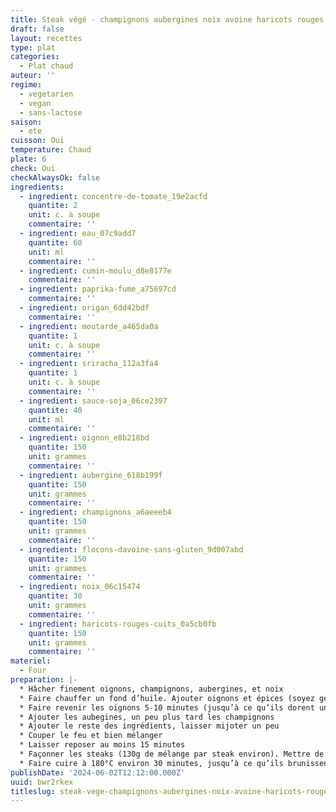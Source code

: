 ```yaml
---
title: Steak végé - champignons aubergines noix avoine haricots rouges - version améliorée
draft: false
layout: recettes
type: plat
categories:
  - Plat chaud
auteur: ''
regime:
  - vegetarien
  - vegan
  - sans-lactose
saison:
  - ete
cuisson: Oui
temperature: Chaud
plate: 6
check: Oui
checkAlwaysOk: false
ingredients:
  - ingredient: concentre-de-tomate_19e2acfd
    quantite: 2
    unit: c. à soupe
    commentaire: ''
  - ingredient: eau_07c9add7
    quantite: 60
    unit: ml
    commentaire: ''
  - ingredient: cumin-moulu_d8e8177e
    commentaire: ''
  - ingredient: paprika-fume_a75697cd
    commentaire: ''
  - ingredient: origan_6dd42bdf
    commentaire: ''
  - ingredient: moutarde_a465da0a
    quantite: 1
    unit: c. à soupe
    commentaire: ''
  - ingredient: sriracha_112a3fa4
    quantite: 1
    unit: c. à soupe
    commentaire: ''
  - ingredient: sauce-soja_06ce2397
    quantite: 40
    unit: ml
    commentaire: ''
  - ingredient: oignon_e8b218bd
    quantite: 150
    unit: grammes
    commentaire: ''
  - ingredient: aubergine_618b199f
    quantite: 150
    unit: grammes
    commentaire: ''
  - ingredient: champignons_a6aeeeb4
    quantite: 150
    unit: grammes
    commentaire: ''
  - ingredient: flocons-davoine-sans-gluten_9d007abd
    quantite: 150
    unit: grammes
    commentaire: ''
  - ingredient: noix_06c15474
    quantite: 30
    unit: grammes
    commentaire: ''
  - ingredient: haricots-rouges-cuits_0a5cb0fb
    quantite: 150
    unit: grammes
    commentaire: ''
materiel:
  - Four
preparation: |-
  * Hâcher finement oignons, champignons, aubergines, et noix
  * Faire chauffer un fond d’huile. Ajouter oignons et épices (soyez généreux.se sur le paprika).
  * Faire revenir les oignons 5-10 minutes (jusqu’à ce qu’ils dorent un peu)
  * Ajouter les aubegines, un peu plus tard les champignons
  * Ajouter le reste des ingrédients, laisser mijoter un peu
  * Couper le feu et bien mélanger
  * Laisser reposer au moins 15 minutes
  * Façonner les steaks (130g de mélange par steak environ). Mettre de l’huile sur les deux faces du steak (au pinceau c’est le mieux)
  * Faire cuire à 180°C environ 30 minutes, jusqu’à ce qu’ils brunissent un peu. Retourner en milieu de cuisson.
publishDate: '2024-06-02T12:12:00.000Z'
uuid: bwr2rkex
titleslug: steak-vege-champignons-aubergines-noix-avoine-haricots-rouges-version-amelioree_bwr2rkex
---
```


